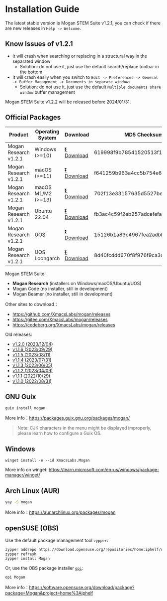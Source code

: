 # Installation Guide
The latest stable version is Mogan STEM Suite v1.2.1, you can check if there are new releases in `Help -> Welcome`.

## Know Issues of v1.2.1
+ It will crash when searching or replacing in a structural way in the separated window
  + Solution: do not use it, just use the default search/replace toolbar in the bottom
+ It will crash easily when you switch to `Edit -> Preferences -> General -> Buffer Management -> Documents in separate windows`
  + Solution: do not use it, just use the default `Multiple documents share window` buffer management

Mogan STEM Suite v1.2.2 will be released before 2024/01/31.

## Official Packages
| Product | Operating System | Download | MD5 Checksum|
|---------|-------|-----|--------|
| Mogan Research v1.2.1 | Windows (>=10)| [⏬ Download](https://mirrors.ustc.edu.cn/github-release/XmacsLabs/mogan/v1.2.1/MoganResearch-v1.2.1-64bit-installer.exe) | 619998f9b78541520513f1d9d620c919 |
| Mogan Research v1.2.1 | macOS (>=11) | [⏬ Download](https://mirrors.ustc.edu.cn/github-release/XmacsLabs/mogan/v1.2.1/MoganResearch-v1.2.1.dmg) | f641259b963a4cc5b754e6972b77bddb |
| Mogan Research v1.2.1 | macOS M1/M2 (>=13) | [⏬ Download](https://mirrors.ustc.edu.cn/github-release/XmacsLabs/mogan/v1.2.1/MoganResearch-v1.2.1-arm.dmg) | 702f13e33157635d5527be6bd112c3ab |
| Mogan Research v1.2.1 | Ubuntu 22.04 | [⏬ Download](https://mirrors.ustc.edu.cn/github-release/XmacsLabs/mogan/v1.2.1/mogan-research-v1.2.1-ubuntu22.04.deb) | fb3ac4c59f2eb257adcefefa4340f933 |
| Mogan Research v1.2.1 | UOS | [⏬ Download](https://mirrors.ustc.edu.cn/github-release/XmacsLabs/mogan/v1.2.1/mogan-research-v1.2.1-uos.deb) | 15126b1a83c4967fea2adbb2bcb7182d |
| Mogan Research v1.2.1 | UOS Loongarch | [⏬ Download](https://mirrors.ustc.edu.cn/github-release/XmacsLabs/mogan/v1.2.1/mogan-research-v1.2.1-uos-loongarch64.deb) | 8d40fcddd670f8f976f9ca3d7b95526b |

Mogan STEM Suite:
+ **Mogan Research** (installers on Windows/macOS/Ubuntu/UOS)
+ Mogan Code (no installer, still in development)
+ Mogan Beamer (no installer, still in development)


Other sites to download：
+ https://github.com/XmacsLabs/mogan/releases
+ https://gitee.com/XmacsLabs/mogan/releases
+ https://codeberg.org/XmacsLabs/mogan/releases

Old releases:
+ [v1.2.0 (2023/12/04)](https://github.com/XmacsLabs/mogan/releases/tag/v1.2.0)
+ [v1.1.6 (2023/09/29)](https://github.com/XmacsLabs/mogan/releases/tag/v1.1.6)
+ [v1.1.5 (2023/08/11)](https://github.com/XmacsLabs/mogan/releases/tag/v1.1.5)
+ [v1.1.4 (2023/07/31)](https://github.com/XmacsLabs/mogan/releases/tag/v1.1.4)
+ [v1.1.3 (2023/06/05)](https://github.com/XmacsLabs/mogan/releases/tag/v1.1.3)
+ [v1.1.2 (2023/04/09)](https://github.com/XmacsLabs/mogan/releases/tag/v1.1.2)
+ [v1.1.1 (2022/10/29)](https://github.com/XmacsLabs/mogan/releases/tag/v1.1.1)
+ [v1.1.0 (2022/08/31)](https://github.com/XmacsLabs/mogan/releases/tag/v1.1.0)

## GNU Guix
```
guix install mogan
```
More info：https://packages.guix.gnu.org/packages/mogan/

> Note: CJK characters in the menu might be displayed improperly, please learn how to configure a Guix OS.

## Windows
```
winget install -e --id XmacsLabs.Mogan
```
More info on winget: https://learn.microsoft.com/en-us/windows/package-manager/winget/

## Arch Linux (AUR)
```bash
yay -S mogan
```
More info：https://aur.archlinux.org/packages/mogan

## openSUSE (OBS)

Use the default package management tool `zypper`:

```bash
zypper addrepo https://download.opensuse.org/repositories/home:iphelf/openSUSE_Tumbleweed/home:iphelf.repo
zypper refresh
zypper install Mogan
```

Or, use the OBS package installer [`opi`](https://software.opensuse.org/package/opi):

```bash
opi Mogan
```

More info：https://software.opensuse.org/download/package?package=Mogan&project=home%3Aiphelf
